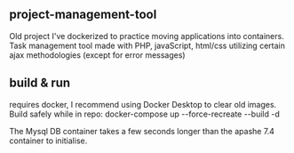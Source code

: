 ## project-management-tool

Old project I've dockerized to practice moving applications into containers. Task management tool made with PHP, javaScript, html/css utilizing certain ajax methodologies (except for error messages)

## build & run
requires docker, I recommend using Docker Desktop to clear old images.
Build safely while in repo: docker-compose up --force-recreate --build -d

The Mysql DB container takes a few seconds longer than the apashe 7.4 container to initialise.
